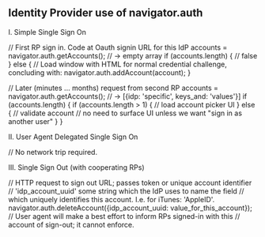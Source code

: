 Identity Provider use of navigator.auth
---------------------------------------

I. Simple Single Sign On

  // First RP sign in. Code at Oauth signin URL for this IdP
  accounts = navigator.auth.getAccounts(); // -> empty array
  if (accounts.length) { // false
  } else {
    // Load window with HTML for normal credential challenge, concluding with:
    navigator.auth.addAccount(account);
  }

  // Later (minutes ... months) request from second RP
  accounts = navigator.auth.getAccounts();
  // -> [{idp: 'specific', keys_and: 'values'}]
  if (accounts.length) {
    if (accounts.length > 1) {
      // load account picker UI
    } else {
      // validate account
      // no need to surface UI unless we want "sign in as another user"
    }
  }

II. User Agent Delegated Single Sign On

  // No network trip required.

III. Single Sign Out (with cooperating RPs)

  // HTTP request to sign out URL; passes token or unique account identifier
  // 'idp_account_uuid' some string which the IdP uses to name the field
  // which uniquely identifies this account. I.e. for iTunes: 'AppleID'.
  navigator.auth.deleteAccount({idp_account_uuid: value_for_this_account});
  // User agent will make a best effort to inform RPs signed-in with this
  // account of sign-out; it cannot enforce.